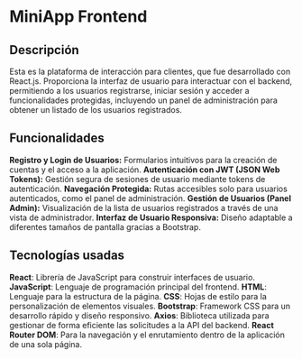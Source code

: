 # MiniApp Frontend

## Descripción

Esta es la plataforma de interacción para clientes, que fue desarrollado con React.js. Proporciona la interfaz de usuario para interactuar con el backend, permitiendo a los usuarios registrarse, iniciar sesión y acceder a funcionalidades protegidas, incluyendo un panel de administración para obtener un listado de los usuarios registrados.

## Funcionalidades

**Registro y Login de Usuarios:** Formularios intuitivos para la creación de cuentas y el acceso a la aplicación.
**Autenticación con JWT (JSON Web Tokens):** Gestión segura de sesiones de usuario mediante tokens de autenticación.
**Navegación Protegida:** Rutas accesibles solo para usuarios autenticados, como el panel de administración.
**Gestión de Usuarios (Panel Admin):** Visualización de la lista de usuarios registrados a través de una vista de administrador.
**Interfaz de Usuario Responsiva:** Diseño adaptable a diferentes tamaños de pantalla gracias a Bootstrap.

## Tecnologías usadas

**React**: Librería de JavaScript para construir interfaces de usuario.
**JavaScript**: Lenguaje de programación principal del frontend.
**HTML**: Lenguaje para la estructura de la página.
**CSS**: Hojas de estilo para la personalización de elementos visuales.
**Bootstrap**: Framework CSS para un desarrollo rápido y diseño responsivo.
**Axios**: Biblioteca utilizada para gestionar de forma eficiente las solicitudes a la API del backend.
**React Router DOM**: Para la navegación y el enrutamiento dentro de la aplicación de una sola página.

